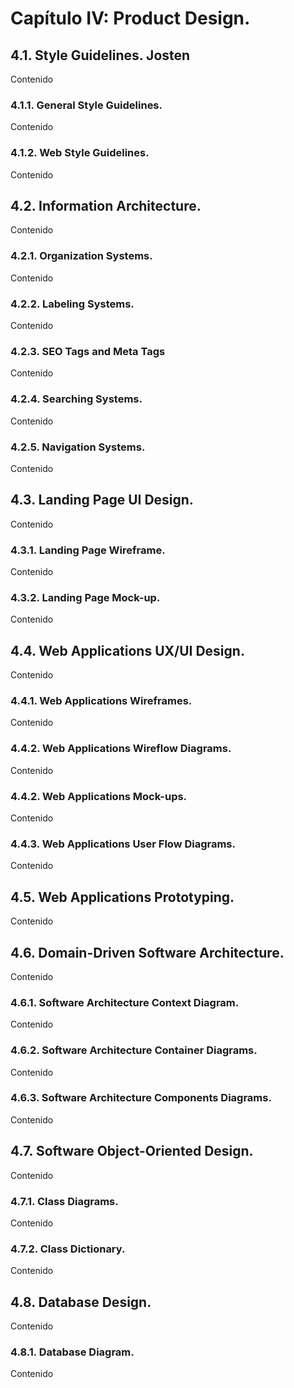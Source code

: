 # Capítulo IV: Product Design.

## 4.1. Style Guidelines. Josten

Contenido

### 4.1.1. General Style Guidelines.

Contenido

### 4.1.2. Web Style Guidelines.

Contenido

## 4.2. Information Architecture.

Contenido

### 4.2.1. Organization Systems.

Contenido

### 4.2.2. Labeling Systems.

Contenido

### 4.2.3. SEO Tags and Meta Tags

Contenido

### 4.2.4. Searching Systems.

Contenido

### 4.2.5. Navigation Systems.

Contenido

## 4.3. Landing Page UI Design.

Contenido

### 4.3.1. Landing Page Wireframe.

Contenido

### 4.3.2. Landing Page Mock-up.

Contenido

## 4.4. Web Applications UX/UI Design.

Contenido

### 4.4.1. Web Applications Wireframes.

Contenido

### 4.4.2. Web Applications Wireflow Diagrams.

Contenido

### 4.4.2. Web Applications Mock-ups.

Contenido

### 4.4.3. Web Applications User Flow Diagrams.

Contenido

## 4.5. Web Applications Prototyping.

Contenido

## 4.6. Domain-Driven Software Architecture. 

Contenido

### 4.6.1. Software Architecture Context Diagram.

Contenido

### 4.6.2. Software Architecture Container Diagrams.

Contenido

### 4.6.3. Software Architecture Components Diagrams.

Contenido

## 4.7. Software Object-Oriented Design.

Contenido

### 4.7.1. Class Diagrams.

Contenido

### 4.7.2. Class Dictionary.

Contenido

## 4.8. Database Design.

Contenido

### 4.8.1. Database Diagram.

Contenido

